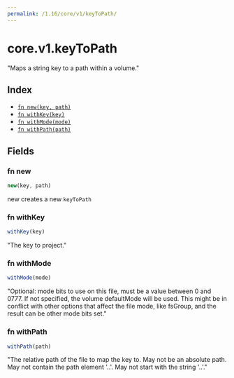 ```yaml
---
permalink: /1.16/core/v1/keyToPath/
---
```


# core.v1.keyToPath

"Maps a string key to a path within a volume."

## Index

* [`fn new(key, path)`](#fn-new)
* [`fn withKey(key)`](#fn-withkey)
* [`fn withMode(mode)`](#fn-withmode)
* [`fn withPath(path)`](#fn-withpath)

## Fields

### fn new

```ts
new(key, path)
```

new creates a new `keyToPath`

### fn withKey

```ts
withKey(key)
```

"The key to project."

### fn withMode

```ts
withMode(mode)
```

"Optional: mode bits to use on this file, must be a value between 0 and 0777. If not specified, the volume defaultMode will be used. This might be in conflict with other options that affect the file mode, like fsGroup, and the result can be other mode bits set."

### fn withPath

```ts
withPath(path)
```

"The relative path of the file to map the key to. May not be an absolute path. May not contain the path element '..'. May not start with the string '..'."